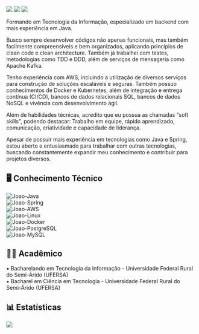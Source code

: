 <a href = "mailto:joaogdantasdev@hotmail.com"><img src="https://img.shields.io/badge/Microsoft_Outlook-0078D4?style=for-the-badge&logo=microsoft-outlook&logoColor=white" target="_blank"></a>
  <a href="https://wa.me/5584981345151" target="_blank"><img src="https://img.shields.io/badge/WhatsApp-25D366?style=for-the-badge&logo=whatsapp&logoColor=white" target="_blank"></a>
  <a href="https://www.linkedin.com/in/joaogdantas" target="_blank"><img src="https://img.shields.io/badge/LinkedIn-0077B5?style=for-the-badge&logo=linkedin&logoColor=white" target="_blank"></a>
  
Formando em Tecnologia da Informação, especializado em backend com mais experiência em Java.

Busco sempre desenvolver códigos não apenas funcionais, mas também facilmente compreensíveis e bem organizados, aplicando princípios de clean code e clean architecture. Também já trabalhei com testes, metodologias como TDD e DDD, além de serviços de mensageria como Apache Kafka.

Tenho experiência com AWS, incluindo a utilização de diversos serviços para construção de soluções escaláveis e seguras. Também possuo conhecimentos de Docker e Kubernetes, além de integração e entrega contínua (CI/CD), bancos de dados relacionais SQL, bancos de dados NoSQL e vivência com desenvolvimento ágil.

Além de habilidades técnicas, acredito que eu possua as chamadas "soft skills", podendo destacar: Trabalho em equipe, rápido aprendizado, comunicação, criatividade e capacidade de liderança.

Apesar de possuir mais experiência em tecnologias como Java e Spring, estou aberto e entusiasmado para trabalhar com outras tecnologias, buscando constantemente expandir meu conhecimento e contribuir para projetos diversos.

:desktop_computer: Conhecimento Técnico <br />
------------------
<img align="center" alt="Joao-Java" src="https://img.shields.io/badge/Java-ED8B00?style=for-the-badge&logo=openjdk&logoColor=white"> <br />
<img align="center" alt="Joao-Spring" src="https://img.shields.io/badge/Spring-6DB33F?style=for-the-badge&logo=spring&logoColor=white"><br />
<img align="center" alt="Joao-AWS" src="https://img.shields.io/badge/AWS-FF9900?style=for-the-badge&logo=amazonaws&logoColor=white"><br />
<img align="center" alt="Joao-Linux" src="https://img.shields.io/badge/Linux-FCC624?style=for-the-badge&logo=linux&logoColor=black"><br />
<img align="center" alt="Joao-Docker" src="https://img.shields.io/badge/docker-0db7ed?style=for-the-badge&logo=docker&logoColor=white"><br />
<img align="center" alt="Joao-PostgreSQL" src="https://img.shields.io/badge/postgresql-0064a5?style=for-the-badge&logo=postgresql&logoColor=white"><br />
<img align="center" alt="Joao-MySQL" src="https://img.shields.io/badge/MySQL-005C84?style=for-the-badge&logo=mysql&logoColor=white"><br />

:man_student: Acadêmico <br />
------------------
:black_small_square: Bacharelando em Tecnologia da Informação - Universidade Federal Rural do Semi-Árido (UFERSA) <br />
:black_small_square: Bacharel em Ciência em Tecnologia - Universidade Federal Rural do Semi-Árido (UFERSA) <br />

:bar_chart: Estatísticas <br />
------------------
<img align="center" src="https://github-readme-stats.vercel.app/api/top-langs/?username=joaogdantas&theme=dracula"/>
